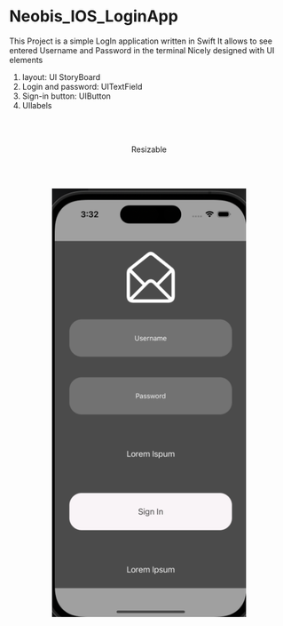 # Neobis_IOS_LoginApp


This Project is a simple LogIn application written in Swift 
It allows to see entered Username and Password in the terminal
Nicely designed with UI elements

1. layout: UI StoryBoard
2. Login and password: UITextField
3. Sign-in button: UIButton
4. UIlabels



 <br> </br><p align="center">Resizable</p> <br> </br>

<p align="center">
  <img src="LoginAppPic.png" width="350" title="hover text">
</p>
